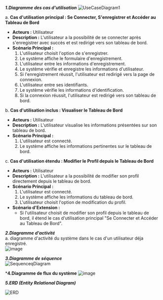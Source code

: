 ***1.Diagramme des cas d'utilisation***
![UseCaseDiagram1](https://github.com/dylanoufelie/tp_web/assets/95092448/a9646f26-5beb-4057-9a32-6e4dc4270811)

a. **Cas d'utilisation principal : Se Connecter, S'enregistrer et Accéder au Tableau de Bord**
   - **Acteurs :** Utilisateur
   - **Description :** L'utilisateur a la possibilité de se connecter après s'enregistrer avec succès et est redirigé vers son tableau de bord.
   - **Scénario Principal :**
     1. L'utilisateur choisit l'option de s'enregistrer.
     2. Le système affiche le formulaire d'enregistrement.
     3. L'utilisateur entre les informations d'enregistrement.
     4. Le système vérifie et enregistre les informations d'utilisateur.
     5. Si l'enregistrement réussit, l'utilisateur est redirigé vers la page de connexion.
     6. L'utilisateur entre ses identifiants.
     7. Le système vérifie les informations d'identification.
     8. Si la connexion réussit, l'utilisateur est redirigé vers son tableau de bord.

b. **Cas d'utilisation inclus : Visualiser le Tableau de Bord**
   - **Acteurs :** Utilisateur
   - **Description :** L'utilisateur visualise les informations présentées sur son tableau de bord.
   - **Scénario Principal :**
     1. L'utilisateur est connecté.
     2. Le système affiche les informations pertinentes sur le tableau de bord.

c. **Cas d'utilisation étendu : Modifier le Profil depuis le Tableau de Bord**
   - **Acteurs :** Utilisateur
   - **Description :** L'utilisateur a la possibilité de modifier son profil directement depuis le tableau de bord.
   - **Scénario Principal :**
     1. L'utilisateur est connecté.
     2. Le système affiche les informations du tableau de bord.
     3. L'utilisateur choisit l'option de modification du profil.
   - **Scénario d'Extension :**
     - Si l'utilisateur choisit de modifier son profil depuis le tableau de bord, il étend le cas d'utilisation principal "Se Connecter et Accéder au Tableau de Bord".

***2.Diagramme d'activité***  
a. diagramme d'activité du système dans le cas d'un utilisateur déja enregistré.  
![image](https://github.com/yugmerabtene/ESIEA-FISE-WEB-2024/assets/3670077/4c00f24f-c965-4ba6-b8ce-1e048217707a)  

***3.Diagramme de séquence***  
![SequenceqDiagram](https://github.com/dylanoufelie/tp_web/assets/95092448/653b9792-2c6a-4d78-84ef-68afbe0b387b)

***4.Diagramme de flux du système**
![image](https://github.com/yugmerabtene/ESIEA-FISE-WEB-2024/assets/3670077/bc2c4626-aafd-4bdb-b570-154f4ac6ec87)  
  
***5.ERD (Entity Relational Diagram)***  

![ERD](https://github.com/dylanoufelie/tp_web/assets/95092448/bced4c2e-7016-4cfb-ab62-177cf2d80fa5)
